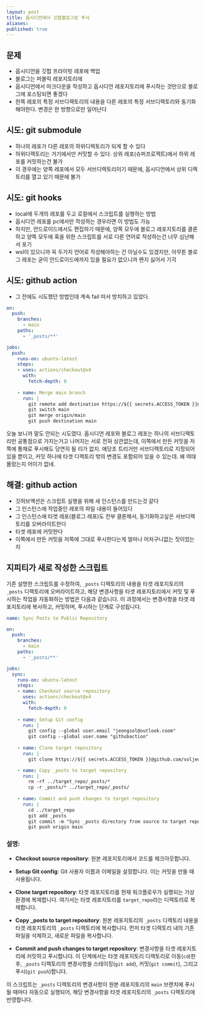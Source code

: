 ```yaml
---
layout: post
title: 옵시디언에서 깃헙블로그로 푸시
aliases: 
published: true
---
```

## 문제
- 옵시디언을 깃헙 프라이빗 레포에 백업
- 블로그는 퍼블릭 레포지토리에
- 옵시디언에서 마크다운을 작성하고 옵시디언 레포지토리에 푸시하는 것만으로 블로그에 포스팅되면 좋겠다
- 한쪽 레포의 특정 서브디렉토리의 내용을 다른 레포의 특정 서브디렉토리와 동기화해야한다. 변경은 한 방향으로만 일어난다
## 시도: git submodule
- 하나의 레포가 다른 레포의 하위디렉토리가 되게 할 수 있다
- 하위디렉토리는 거기에서만 커밋할 수 있다. 상위 레포(슈퍼프로젝트)애서 하위 레포를 커밋하는건 불가
- 이 경우에는 양쪽 레포에서 모두 서브디렉토리이기 때문에, 옵시디언에서 상위 디렉토리를 열고 있기 때문에 불가
## 시도: git hooks
- local에 두개의 레포를 두고 로컬에서 스크립트를 실행하는 방법
- 옵시디언 레포를 pc에서만 작성하는 경우라면 이 방법도 가능
- 하지만, 안드로이드에서도 편집하기 때문에, 양쪽 모두에 블로그 레포지토리를 클론하고 양쪽 모두에 훅을 위한 스크립트를 서로 다른 언어로 작성하는건 너무 심난해서 포기
- wsl이 있으니까 꼭 두가지 언어로 작성해야하는 건 아닐수도 있겠지만, 아무튼 블로그 레포는 굳이 안드로이드에까지 있을 필요가 없으니까 왠지 싫어서 기각
## 시도: github action
- 그 전에도 시도했던 방법인데 계속 fail 떠서 방치하고 있었다.
```yaml
on:
  push:
    branches:
      - main
    paths:
      - '_posts/**'

jobs:
  push:
    runs-on: ubuntu-latest
    steps:
    - uses: actions/checkout@v4
      with:
        fetch-depth: 0
        
    - name: Merge main branch
      run: |
        git remote add destination https://${{ secrets.ACCESS_TOKEN }}@github.com/soljeong/soljeong.github.io
        git switch main
        git merge origin/main
        git push destination main

```

오늘 보니까 말도 안되는 시도였다. 옵시디언 레포와 블로그 레포는 하나의 서브디렉토리만 공통점으로 가지는거고 나머지는 서로 전혀 상관없는데, 이쪽에서 만든 커밋을 저쪽에 통채로 푸시해도 당연히 될 리가 없지. 애당초 트리거만 서브디렉토리로 지정되어있을 뿐이고, 커밋 하나에 타겟 디렉토리 밖의 변경도 포함되어 있을 수 있는데. 왜 여태 몰랐는지 어이가 없네. 

## 해결: github action

- 깃허브액션은 스크립트 실행을 위해 새 인스턴스를 만드는것 같다
- 그 인스턴스에 작업중인 레포의 파일 내용이 들어있다
- 그 인스턴스에 타겟 레포(블로그 레포)도 전부 클론해서, 동기화하고싶은 서브디렉토리를 오버라이트한다
- 타겟 레포에 커밋한다
- 이쪽에서 만든 커밋을 저쪽에 그대로 푸시한다는게 얼마나 어처구니없는 짓이었는지

## 지피티가 새로 작성한 스크립트

기존 설명한 스크립트를 수정하여, `_posts` 디렉토리의 내용을 타겟 레포지토리의 `_posts` 디렉토리에 오버라이트하고, 해당 변경사항을 타겟 레포지토리에서 커밋 및 푸시하는 작업을 자동화하는 방법은 다음과 같습니다. 이 과정에서는 변경사항을 타겟 레포지토리에 복사하고, 커밋하며, 푸시하는 단계로 구성됩니다.

```yaml
name: Sync Posts to Public Repository

on:
  push:
    branches:
      - main
    paths:
      - '_posts/**'

jobs:
  sync:
    runs-on: ubuntu-latest
    steps:
    - name: Checkout source repository
      uses: actions/checkout@v4
      with:
        fetch-depth: 0
        
    - name: Setup Git config
      run: |
        git config --global user.email "jeongsol@outlook.coom"
        git config --global user.name "githubaction"
    
    - name: Clone target repository
      run: |
        git clone https://${{ secrets.ACCESS_TOKEN }}@github.com/soljeong/soljeong.github.io ../target_repo

    - name: Copy _posts to target repository
      run: |
        rm -rf ../target_repo/_posts/*
        cp -r _posts/* ../target_repo/_posts/
        
    - name: Commit and push changes to target repository
      run: |
        cd ../target_repo
        git add _posts
        git commit -m "Sync _posts directory from source to target repository"
        git push origin main
```

### 설명:

- **Checkout source repository**: 원본 레포지토리에서 코드를 체크아웃합니다.

- **Setup Git config**: Git 사용자 이름과 이메일을 설정합니다. 이는 커밋을 만들 때 사용됩니다.

- **Clone target repository**: 타겟 레포지토리를 현재 워크플로우가 실행되는 가상 환경에 복제합니다. 여기서는 타겟 레포지토리를 `target_repo`라는 디렉토리로 복제합니다.

- **Copy _posts to target repository**: 원본 레포지토리의 `_posts` 디렉토리 내용을 타겟 레포지토리의 `_posts` 디렉토리에 복사합니다. 먼저 타겟 디렉토리 내의 기존 파일을 삭제하고, 새로운 파일을 복사합니다.

- **Commit and push changes to target repository**: 변경사항을 타겟 레포지토리에 커밋하고 푸시합니다. 이 단계에서는 타겟 레포지토리 디렉토리로 이동(`cd`)한 후, `_posts` 디렉토리의 변경사항을 스테이징(`git add`), 커밋(`git commit`), 그리고 푸시(`git push`)합니다.

이 스크립트는 `_posts` 디렉토리의 변경사항이 원본 레포지토리의 `main` 브랜치에 푸시될 때마다 자동으로 실행되어, 해당 변경사항을 타겟 레포지토리의 `_posts` 디렉토리에 반영합니다.


